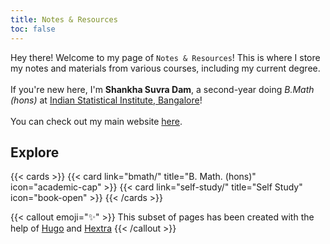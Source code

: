 ```yaml
---
title: Notes & Resources
toc: false
---
```


Hey there! Welcome to my page of `Notes & Resources`! This is where I store my notes and materials from various courses, including my current degree.  
\
If you're new here, I'm **Shankha Suvra Dam**, a second-year doing *B.Math (hons)* at [Indian Statistical Institute, Bangalore](https://www.isibang.ac.in/)!  
\
You can check out my main website [here](https://spidermath.github.io).


## Explore

{{< cards >}}
  {{< card link="bmath/" title="B. Math. (hons)" icon="academic-cap" >}}
  {{< card link="self-study/" title="Self Study" icon="book-open" >}}
{{< /cards >}}

{{< callout emoji="✨" >}}
  This subset of pages has been created with the help of [Hugo](https://gohugo.io) and [Hextra](https://imfing.github.io/hextra/)
{{< /callout >}}